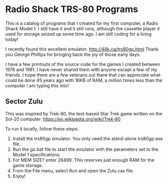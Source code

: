Radio Shack TRS-80 Programs
===========================

This is a catalog of programs that I created for my first computer, a Radio Shack Model 1. I still have it and it still runs, although the cassette player it used for storage seized up some time ago. I am still coding for a living today!

I recently found this excellent emulator:
http://48k.ca/trs80gp.html
Thank you George Phillips for bringing back the joy of those early days.

I have a few printouts of the source code for the games I created between 1978 and 1981. I have never shared them with anyone except a few of my friends. I hope there are a few veterans out there that can appreciate what could be done 45 years ago with 16KB of RAM, a million times less than the computer I am typing this into!

Sector Zulu
-----------
This was inspired by Trek-80, the text-based Star Trek game written on the Sol-20 computer:
https://en.wikipedia.org/wiki/Trek-80

To run it locally, follow these steps:
1) Install the trs80gp emulator. You only need the stand-alone trs80gp.exe file.
1) Run the go.bat file to start the emulator with the parameters set to the Model 1 specifications.
2) For MEM SIZE? enter 26499. This reserves just enough RAM for the game storage.
3) From the File menu, select Run and open the Zulu.cas file.
4) Enjoy!
